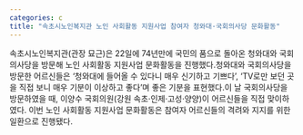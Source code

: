 ```yaml
---
categories: c
title: "속초시노인복지관 노인 사회활동 지원사업 참여자 청와대·국회의사당 문화활동"
---
```

속초시노인복지관(관장 묘근)은 22일에 74년만에 국민의 품으로 돌아온 청와대와 국회의사당을 방문해 노인 사회활동 지원사업 문화활동을 진행했다.청와대와 국회의사당을 방문한 어르신들은 ‘청와대에 들어올 수 있다니 매우 신기하고 기쁘다’, ‘TV로만 보던 곳을 직접 보니 매우 기분이 이상하고 좋다’며 좋은 기분을 표현했다.이 날 국회의사당을 방문하였을 때, 이양수 국회의원(강원 속초·인제·고성·양양)이 어르신들을 직접 맞이하였다. 이번 노인 사회활동 지원사업 문화활동은 참여자 어르신들의 격려와 지지를 위한 일환으로 진행됐다.